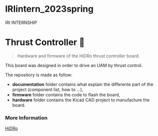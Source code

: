 # IRIintern_2023spring
IRI INTERNSHIP
# Thrust Controller :leaves:

> Hardware and firmware of the HiDRo thrust controller board.

This board was designed in order to drive an UAM by thrust control.

The repository is made as follow:

- **documentation** folder contains what explain the differente part of the project (component list, how to ...),
- **firmware** folder contains the code to flash the board,
- **hardware** folder contains the Kicad CAD project to manufacture the board.

### More Information

[HiDRo](https://github.com/hidro-iri)
